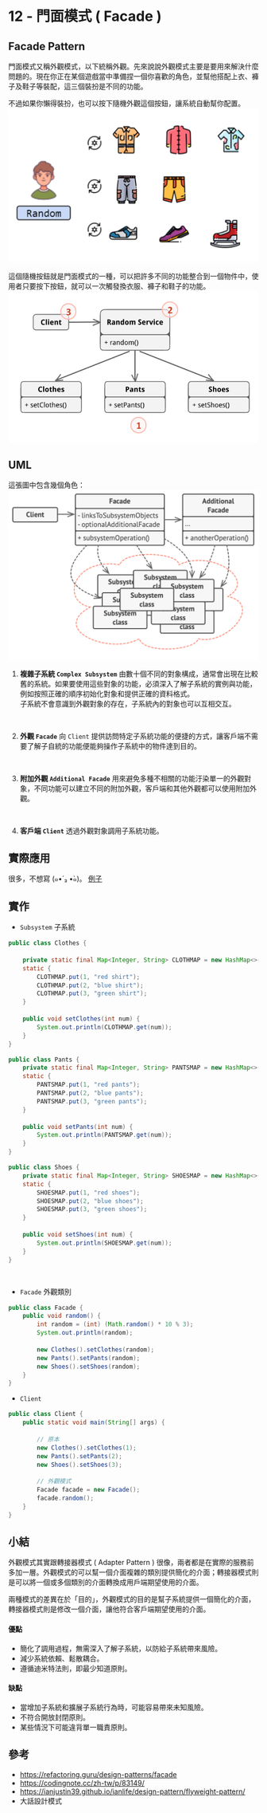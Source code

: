 # 12 - 門面模式 ( Facade )

## Facade Pattern 
門面模式又稱外觀模式，以下統稱外觀。先來說說外觀模式主要是要用來解決什麼問題的。現在你正在某個遊戲當中準備捏一個你喜歡的角色，並幫他搭配上衣、褲子及鞋子等裝配，這三個裝扮是不同的功能。

不過如果你懶得裝扮，也可以按下隨機外觀這個按鈕，讓系統自動幫你配置。</br>
![](/images/facade-1.png)

這個隨機按鈕就是門面模式的一種，可以把許多不同的功能整合到一個物件中，使用者只要按下按鈕，就可以一次觸發換衣服、褲子和鞋子的功能。
![](/images/facade-2.png)

## UML
這張圖中包含幾個角色：<br/>
![](/images/facade-3.png)

1. **複雜子系統 `Complex Subsystem`**
由數十個不同的對象構成，通常會出現在比較舊的系統。如果要使用這些對象的功能，必須深入了解子系統的實例與功能，例如按照正確的順序初始化對象和提供正確的資料格式。<br/>
子系統不會意識到外觀對象的存在，子系統內的對象也可以互相交互。
<br/>

2. **外觀 `Facade`**
向 `Client` 提供訪問特定子系統功能的便捷的方式，讓客戶端不需要了解子自統的功能便能夠操作子系統中的物件達到目的。
<br/>

3. **附加外觀 `Additional Facade`**
用來避免多種不相關的功能汙染單一的外觀對象，不同功能可以建立不同的附加外觀，客戶端和其他外觀都可以使用附加外觀。
<br/>

4. **客戶端 `Client`**
透過外觀對象調用子系統功能。

## 實際應用
很多，不想寫 (๑•́ ₃ •̀๑)。
[例子](https://www.codenong.com/cs106632962/)

## 實作
* `Subsystem` 子系統
```java
public class Clothes {

    private static final Map<Integer, String> CLOTHMAP = new HashMap<>();
    static {
        CLOTHMAP.put(1, "red shirt");
        CLOTHMAP.put(2, "blue shirt");
        CLOTHMAP.put(3, "green shirt");
    }

    public void setClothes(int num) {
        System.out.println(CLOTHMAP.get(num));
    }
}
```
```java
public class Pants {
    private static final Map<Integer, String> PANTSMAP = new HashMap<>();
    static {
        PANTSMAP.put(1, "red pants");
        PANTSMAP.put(2, "blue pants");
        PANTSMAP.put(3, "green pants");
    }

    public void setPants(int num) {
        System.out.println(PANTSMAP.get(num));
    }
}
```
```java
public class Shoes {
    private static final Map<Integer, String> SHOESMAP = new HashMap<>();
    static {
        SHOESMAP.put(1, "red shoes");
        SHOESMAP.put(2, "blue shoes");
        SHOESMAP.put(3, "green shoes");
    }

    public void setShoes(int num) {
        System.out.println(SHOESMAP.get(num));
    }
}
```
<br/>

* `Facade` 外觀類別
```java
public class Facade {
    public void random() {
        int random = (int) (Math.random() * 10 % 3);
        System.out.println(random);
        
        new Clothes().setClothes(random);
        new Pants().setPants(random);
        new Shoes().setShoes(random);
    }
}
```

* `Client`
```java
public class Client {
    public static void main(String[] args) {

        // 原本
        new Clothes().setClothes(1);
        new Pants().setPants(2);
        new Shoes().setShoes(3);

        // 外觀模式
        Facade facade = new Facade();
        facade.random();
    }
}
```

## 小結
外觀模式其實跟轉接器模式 ( Adapter Pattern ) 很像，兩者都是在實際的服務前多加一層。外觀模式的可以幫一個介面複雜的類別提供簡化的介面；轉接器模式則是可以將一個或多個類別的介面轉換成用戶端期望使用的介面。

兩種模式的差異在於「目的」，外觀模式的目的是幫子系統提供一個簡化的介面，轉接器模式則是修改一個介面，讓他符合客戶端期望使用的介面。

#### 優點
* 簡化了調用過程，無需深入了解子系統，以防給子系統帶來風險。
* 減少系統依賴、鬆散耦合。
* 遵循迪米特法則，即最少知道原則。

#### 缺點
* 當增加子系統和擴展子系統行為時，可能容易帶來未知風險。
* 不符合開放封閉原則。
* 某些情況下可能違背單一職責原則。

## 參考
* https://refactoring.guru/design-patterns/facade
* https://codingnote.cc/zh-tw/p/83149/
* https://ianjustin39.github.io/ianlife/design-pattern/flyweight-pattern/
* 大話設計模式